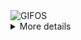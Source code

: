 <div align="justify">
<picture>
    <source media="(prefers-color-scheme: dark)" srcset="https://i.ibb.co/kDJkxs7/output-gif.gif">
    <source media="(prefers-color-scheme: light)" srcset="https://i.ibb.co/kDJkxs7/output-gif.gif">
    <img alt="GIFOS" src="https://i.ibb.co/kDJkxs7/output-gif.gif">
</picture>

<details>
<summary>More details</summary>

<ul>
    <li>Currently being a Svelte junky</li>
    <li>I love tailwindcss</li>
    <li>Firebase? Supabase</li>
    <li>Oh, and mongodb too</li>
</ul>
</details>
</div>
</div>
